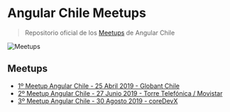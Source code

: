 # Angular Chile Meetups
> Repositorio oficial de los [Meetups](https://www.meetup.com/Angular-Chile/) de Angular Chile

![Meetups](https://nicoavila.s3.amazonaws.com/angular-chile/angular-chile-meetups-background.png)

## Meetups
* [1º Meetup Angular Chile - 25 Abril 2019 - Globant Chile](20190425_1erMeetup.md)
* [2º Meetup Angular Chile - 27 Junio 2019 - Torre Telefónica / Movistar](20190627_2doMeetup.md)
* [3º Meetup Angular Chile - 30 Agosto 2019 - coreDevX](20190830_3erMeetup.md)